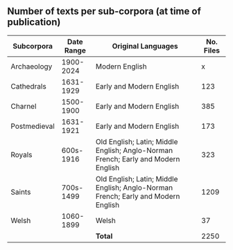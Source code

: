 ## Number of texts per sub-corpora (at time of publication)

| Subcorpora | Date Range | Original Languages | No. Files |
| --- | --- | --- | --- |
| Archaeology | 1900-2024 | Modern English| x |
| Cathedrals | 1631-1929 | Early and Modern English | 123 |
| Charnel | 1500-1900 | Early and Modern English | 385 |
| Postmedieval | 1631-1921 | Early and Modern English | 173 |
| Royals | 600s-1916 | Old English; Latin; Middle English; Anglo-Norman French; Early and Modern English | 323 |
| Saints | 700s-1499 | Old English; Latin; Middle English; Anglo-Norman French; Early and Modern English | 1209 |
| Welsh | 1060-1899 | Welsh | 37 |
| | | **Total** | 2250 |
